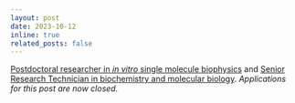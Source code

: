 ```yaml
---
layout: post
date: 2023-10-12
inline: true
related_posts: false
---
```

[Postdoctoral researcher in *in vitro* single molecule biophysics](https://warwick-careers.tal.net/vx/lang-en-GB/mobile-0/appcentre-1/brand-4/xf-3f0f50be1f41/spa-1/candidate/so/pm/1/pl/3/opp/407-Research-Fellow-108072-1023/en-GB) and [Senior Research Technician in biochemistry and molecular biology](https://warwick-careers.tal.net/vx/lang-en-GB/mobile-0/appcentre-1/brand-4/xf-b32297ec6e4e/spa-1/candidate/so/pm/1/pl/3/opp/405-Senior-Research-Technician-108074-0923/en-GB). *Applications for this post are now closed.*